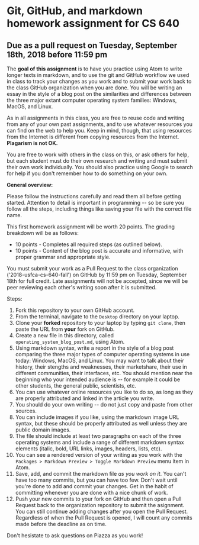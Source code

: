 # Git, GitHub, and markdown homework assignment for CS 640
## Due as a pull request on Tuesday, September 18th, 2018 before 11:59 pm

The **goal of this assignment** is to have you practice using Atom to write longer texts in markdown, and to use the git and GitHub workflow we used in class to track your changes as you work and to submit your work back to the class GitHub organization when you are done. You will be writing an essay in the style of a blog post on the similarities and differences between the three major extant computer operating system families: Windows, MacOS, and Linux.

As in all assignments in this class, you are free to reuse code and writing from any of your own past assignments, and to use whatever resources you can find on the web to help you. Keep in mind, though, that using resources from the Internet is different from copying resources from the Internet. **Plagarism is not OK.** 

You are free to work with others in the class on this, or ask others for help, but each student must do their own research and writing and must submit their own work individually. You should also practice using Google to search for help if you don't remember how to do something on your own.

**General overview:**

Please follow the instructions carefully and read them all before getting started. Attention to detail is important in programming -- so be sure you follow all the steps, including things like saving your file with the correct file name.

This first homework assignment will be worth 20 points. The grading breakdown will be as follows:

* 10 points - Completes all required steps (as outlined below).
* 10 points - Content of the blog post is accurate and informative, with proper grammar and appropriate style.

You must submit your work as a Pull Request to the class organization ('2018-usfca-cs-640-fall') on GitHub by 11:59 pm on Tuesday, September 18th for full credit. Late assignments will not be accepted, since we will be peer reviewing each other's writing soon after it is submitted.

Steps:

1. Fork this repository to your own GitHub account.
1. From the terminal, navigate to the `Desktop` directory on your laptop.
1. Clone your **forked** repository to your laptop by typing `git clone`, then paste the URL from **your** fork on GitHub.
1. Create a new file in this directory, called `operating_system_blog_post.md`, using Atom.
1. Using markdown syntax, write a report in the style of a blog post comparing the three major types of computer operating systems in use today: Windows, MacOS, and Linux. You may want to talk about their history, their stengths and weaknesses, their marketshare, their use in different communities, their interfaces, etc. You should mention near the beginning who your intended audience is -- for example it could be other students, the general public, scientists, etc.
  1. You can use whatever online resources you like to do so, as long as they are properly attributed and linked in the article you write.
  1. You should do your own writing -- do not just copy and paste from other sources.
  1. You can include images if you like, using the markdown image URL syntax, but these should be properly attributed as well unless they are public domain images.
  1. The file should include at least two paragraphs on each of the three operating systems and include a range of different markdown syntax elements (italic, bold, URL links, images, headers, lists, etc).
  1. You can see a rendered version of your writing as you work with the `Packages > Markdown Preview > Toggle Markdown Preview` menu item in Atom.
  1. Save, add, and commit the markdown file *as you work on it*. You can't have too many commits, but you can have too few. Don't wait until you're done to add and commit your changes. Get in the habit of committing whenever you are done with a nice chunk of work.
2. Push your new commits to your fork on GitHub and then open a Pull Request back to the organization repository to submit the asignment. You can still continue adding changes after you open the Pull Request. Regardless of when the Pull Request is opened, I will count any commits made before the deadline as on time.

Don't hesistate to ask questions on Piazza as you work!

